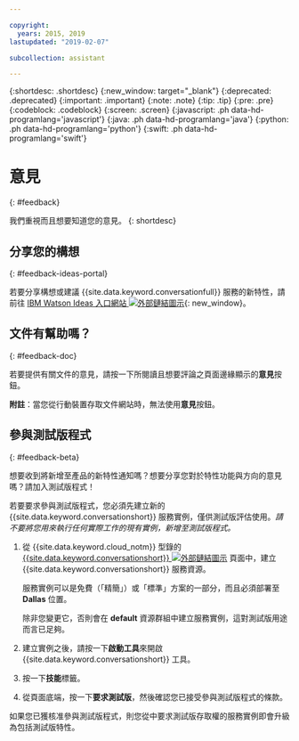 ```yaml
---

copyright:
  years: 2015, 2019
lastupdated: "2019-02-07"

subcollection: assistant

---
```


{:shortdesc: .shortdesc}
{:new_window: target="_blank"}
{:deprecated: .deprecated}
{:important: .important}
{:note: .note}
{:tip: .tip}
{:pre: .pre}
{:codeblock: .codeblock}
{:screen: .screen}
{:javascript: .ph data-hd-programlang='javascript'}
{:java: .ph data-hd-programlang='java'}
{:python: .ph data-hd-programlang='python'}
{:swift: .ph data-hd-programlang='swift'}

# 意見
{: #feedback}

我們重視而且想要知道您的意見。
{: shortdesc}

## 分享您的構想
{: #feedback-ideas-portal}

若要分享構想或建議 {{site.data.keyword.conversationfull}} 服務的新特性，請前往 [IBM Watson Ideas 入口網站 ![外部鏈結圖示](../../icons/launch-glyph.svg "外部鏈結圖示")](https://ibm-watson.ideas.aha.io/?project=ASSISTANT){: new_window}。

## 文件有幫助嗎？
{: #feedback-doc}

若要提供有關文件的意見，請按一下所閱讀且想要評論之頁面邊緣顯示的**意見**按鈕。

  **附註**：當您從行動裝置存取文件網站時，無法使用**意見**按鈕。

## 參與測試版程式
{: #feedback-beta}

想要收到將新增至產品的新特性通知嗎？想要分享您對於特性功能與方向的意見嗎？請加入測試版程式！

若要要求參與測試版程式，您必須先建立新的 {{site.data.keyword.conversationshort}} 服務實例，僅供測試版評估使用。*請不要將您用來執行任何實際工作的現有實例，新增至測試版程式。*

1.  從 {{site.data.keyword.cloud_notm}} 型錄的 [{{site.data.keyword.conversationshort}} ![外部鏈結圖示](../../icons/launch-glyph.svg "外部鏈結圖示")](https://{DomainName}/catalog/services/watson-assistant) 頁面中，建立 {{site.data.keyword.conversationshort}} 服務資源。

    服務實例可以是免費（「精簡」）或「標準」方案的一部分，而且必須部署至 **Dallas** 位置。

    除非您變更它，否則會在 **default** 資源群組中建立服務實例，這對測試版用途而言已足夠。

1.  建立實例之後，請按一下**啟動工具**來開啟 {{site.data.keyword.conversationshort}} 工具。
1.  按一下**技能**標籤。
1.  從頁面底端，按一下**要求測試版**，然後確認您已接受參與測試版程式的條款。

如果您已獲核准參與測試版程式，則您從中要求測試版存取權的服務實例即會升級為包括測試版特性。
